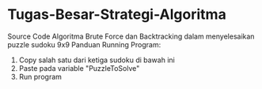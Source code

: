 # Tugas-Besar-Strategi-Algoritma
Source Code Algoritma Brute Force dan Backtracking dalam menyelesaikan puzzle sudoku 9x9
Panduan Running Program:
1. Copy salah satu dari ketiga sudoku di bawah ini
2. Paste pada variable "PuzzleToSolve"
3. Run program
